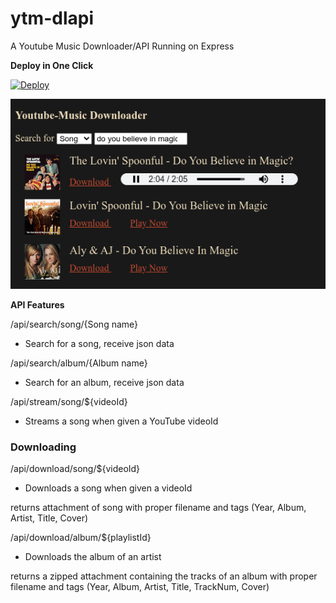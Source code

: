 # ytm-dlapi
A Youtube Music Downloader/API Running on Express

**Deploy in One Click**

[![Deploy](https://www.herokucdn.com/deploy/button.svg)](https://heroku.com/deploy?template=https://github.com/Thanatoslayer6/ytm-dlapi/)

![Example Frontend](/example-frontend/example-frontend.png)

**API Features**

/api/search/song/{Song name}

- Search for a song, receive json data

/api/search/album/{Album name}

- Search for an album, receive json data

/api/stream/song/${videoId}

- Streams a song when given a YouTube videoId

### Downloading

/api/download/song/${videoId}

- Downloads a song when given a videoId

returns attachment of song with proper filename and tags (Year, Album, Artist, Title, Cover)

/api/download/album/${playlistId}

- Downloads the album of an artist

returns a zipped attachment containing the tracks of an album with proper filename and tags
(Year, Album, Artist, Title, TrackNum, Cover)


